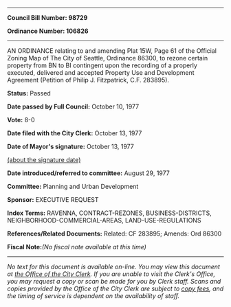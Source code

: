 

********

**Council Bill Number: 98729**
   
**Ordinance Number: 106826**
********

 AN ORDINANCE relating to and amending Plat 15W, Page 61 of the Official Zoning Map of The City of Seattle, Ordinance 86300, to rezone certain property from BN to BI contingent upon the recording of a properly executed, delivered and accepted Property Use and Development Agreement (Petition of Philip J. Fitzpatrick, C.F. 283895).

**Status:** Passed
   
**Date passed by Full Council:** October 10, 1977
   
**Vote:** 8-0
   
**Date filed with the City Clerk:** October 13, 1977
   
**Date of Mayor's signature:** October 13, 1977
   
[(about the signature date)](/~public/approvaldate.htm)
   
   
   
**Date introduced/referred to committee:** August 29, 1977
   
**Committee:** Planning and Urban Development
   
**Sponsor:** EXECUTIVE REQUEST
   
   
**Index Terms:** RAVENNA, CONTRACT-REZONES, BUSINESS-DISTRICTS, NEIGHBORHOOD-COMMERCIAL-AREAS, LAND-USE-REGULATIONS

**References/Related Documents:** Related: CF 283895; Amends: Ord 86300

**Fiscal Note:**_(No fiscal note available at this time)_
********

_No text for this document is available on-line. You may view this document at [the Office of the City Clerk](http://www.seattle.gov/leg/clerk/contactUs.htm). If you are unable to visit the Clerk's Office, you may request a copy or scan be made for you by Clerk staff. Scans and copies provided by the Office of the City Clerk are subject to [copy fees](http://clerk.seattle.gov/~public/clerkfees.htm), and the timing of service is dependent on the availability of staff._

